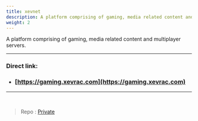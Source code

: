 ```yaml
---
title: xevnet
description: A platform comprising of gaming, media related content and multiplayer servers.
weight: 2
---
```


A platform comprising of gaming, media related content and multiplayer servers.

---

### Direct link:

- ### [https://gaming.xevrac.com](https://gaming.xevrac.com)

---

<br/>

> Repo : [Private](https://github.com/Xevrac)